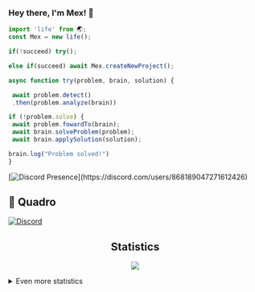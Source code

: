<!-- markdownlint-disable -->

### Hey there, I'm Mex! 👋
						

```js
import 'life' from 🌏;
const Mex = new life();

if(!succeed) try();

else if(succeed) await Mex.createNewProject();

async function try(problem, brain, solution) {

 await problem.detect()
 .then(problem.analyze(brain))

if (!problem.solve) { 
 await problem.fowardTo(brain);
 await brain.solveProblem(problem);
 await brain.applySolution(solution);

brain.log("Problem solved!")
}
```
   
[![Discord Presence](https://lanyard.cnrad.dev/api/868189047271612426?theme=dark&bg=&animated=true&hideDiscrim=false&borderRadius=30px&idleMessage=Working%20on%20another%20ambitious%20project!)](https://discord.com/users/868189047271612426)

## **🤖 Quadro**
<a href="https://discord.gg/JHDFBuSuPt"><img src="https://invidget.switchblade.xyz/JHDFBuSuPt" alt="Discord"></a>

<h2 align="center">Statistics</h2>
<p align="center">
<img src="https://github-readme-streak-stats.herokuapp.com/?user=XstreamSpeed&theme=tokyonight">
</p>

</p>
<details>
  <summary>
      Even more statistics
  </summary>
  <p align="center">
    <img src="https://github-profile-trophy.vercel.app/?username=XstreamSpeed&theme=dracula">
    <img src="https://github-readme-stats.vercel.app/api?username=XstreamSpeed&theme=tokyonight&count_private=false&show_icons=true&include_all_commits=true">
  </p>
